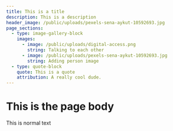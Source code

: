 ```yaml
---
title: This is a title
description: This is a description
header_image: /public/uploads/pexels-sena-aykut-10592693.jpg
page_sections:
  - type: image-gallery-block
    images:
      - image: /public/uploads/digital-access.png
        string: Talking to each other
      - image: /public/uploads/pexels-sena-aykut-10592693.jpg
        string: Adding person image
  - type: quote-block
    quote: This is a quote
    attribution: A really cool dude.
---
```

# This is the page body



This is normal text